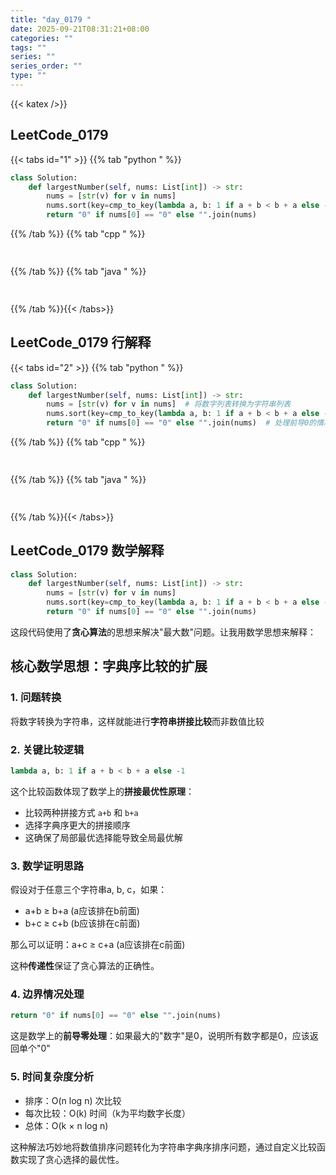 ```yaml
---
title: "day_0179 "
date: 2025-09-21T08:31:21+08:00
categories: ""
tags: ""
series: ""
series_order: ""
type: ""
---
```


{{< katex />}}


## LeetCode_0179 

{{< tabs id="1" >}}
{{% tab "python " %}}

```python 
class Solution:
    def largestNumber(self, nums: List[int]) -> str:
        nums = [str(v) for v in nums]
        nums.sort(key=cmp_to_key(lambda a, b: 1 if a + b < b + a else -1))
        return "0" if nums[0] == "0" else "".join(nums) 
```

{{% /tab %}}
{{% tab "cpp " %}}

```cpp 
 
```

{{% /tab %}}
{{% tab "java " %}}

```java 
 
```

{{% /tab %}}{{< /tabs>}}

## LeetCode_0179  行解释

{{< tabs id="2" >}}
{{% tab "python " %}}

```python
class Solution:
    def largestNumber(self, nums: List[int]) -> str:
        nums = [str(v) for v in nums]  # 将数字列表转换为字符串列表
        nums.sort(key=cmp_to_key(lambda a, b: 1 if a + b < b + a else -1))  # 自定义排序：比较字符串拼接后的字典序
        return "0" if nums[0] == "0" else "".join(nums)  # 处理前导0的情况，拼接结果字符串
```

{{% /tab %}}
{{% tab "cpp " %}}

```cpp 
 
```

{{% /tab %}}
{{% tab "java " %}}

```java 
 
```

{{% /tab %}}{{< /tabs>}}

## LeetCode_0179  数学解释

```python 
class Solution:
    def largestNumber(self, nums: List[int]) -> str:
        nums = [str(v) for v in nums]
        nums.sort(key=cmp_to_key(lambda a, b: 1 if a + b < b + a else -1))
        return "0" if nums[0] == "0" else "".join(nums) 
```


这段代码使用了**贪心算法**的思想来解决"最大数"问题。让我用数学思想来解释：

## 核心数学思想：字典序比较的扩展

### 1. 问题转换
将数字转换为字符串，这样就能进行**字符串拼接比较**而非数值比较

### 2. 关键比较逻辑
```python
lambda a, b: 1 if a + b < b + a else -1
```
这个比较函数体现了数学上的**拼接最优性原理**：
- 比较两种拼接方式 `a+b` 和 `b+a`
- 选择字典序更大的拼接顺序
- 这确保了局部最优选择能导致全局最优解

### 3. 数学证明思路
假设对于任意三个字符串a, b, c，如果：
- a+b ≥ b+a (a应该排在b前面)
- b+c ≥ c+b (b应该排在c前面)

那么可以证明：a+c ≥ c+a (a应该排在c前面)

这种**传递性**保证了贪心算法的正确性。

### 4. 边界情况处理
```python
return "0" if nums[0] == "0" else "".join(nums)
```
这是数学上的**前导零处理**：如果最大的"数字"是0，说明所有数字都是0，应该返回单个"0"

### 5. 时间复杂度分析
- 排序：O(n log n) 次比较
- 每次比较：O(k) 时间（k为平均数字长度）
- 总体：O(k × n log n)

这种解法巧妙地将数值排序问题转化为字符串字典序排序问题，通过自定义比较函数实现了贪心选择的最优性。

